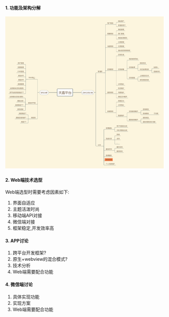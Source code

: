 #### 1. 功能及架构分解

![分解图](res/architectureGraph20180910.jpg)

#### 2. Web端技术选型
Web端选型时需要考虑因素如下:
1. 界面自适应
2. 主题活泼时尚
3. 移动端API对接
4. 微信端对接
5. 框架稳定,开发效率高

#### 3. APP讨论
1. 跨平台开发框架?
2. 原生+webview的混合模式?
3. 技术分析
4. Web端需要配合功能

#### 4. 微信端讨论
1. 具体实现功能
2. 实现方案
3. Web端需要配合功能
